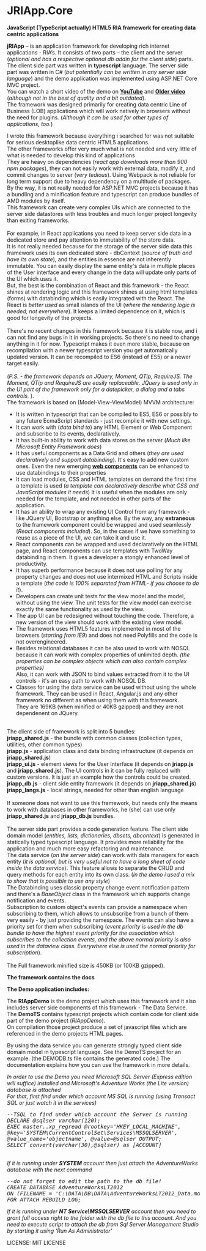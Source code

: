# JRIApp.Core
<b>JavaScript (TypeScript actually) HTML5 RIA framework for creating data centric applications</b>
<br/>
<p>
<b>jRIApp</b> – is an application framework for developing rich internet applications - RIA’s. It consists of two parts – 
the client and the server (<i>optional and has a respective optional db addin for the client side</i>) parts. 
The client side part was written in <b>typescript</b> language. The server side part was  written in C# (<i>but potentially can be written in any server side language</i>) 
and the demo application was implemented using ASP.NET Core MVC project.
<br/>
You can watch a short video of the demo on <a href="https://youtu.be/dQyOOw2dK4w" target="_blank"><b>YouTube</b></a> and <a href="https://www.youtube.com/watch?v=m2lxFWhJghA" target="_blank"><b>Older video</b></a> (<em>although not in the best of quality and a bit outdated</em>). 
<br/>
The framework was designed primarily for creating data centric Line of Business (LOB) applications 
which will work natively in browsers without the need for plugins. (<i>Although it can be used for other types of applications, too.</i>)
</p>
<p>
I wrote this framework because everything i searched for was not suitable for serious desktoplike data centric HTML5 applications.</br>
The other frameworks offer very much what is not needed and very little of what is needed to develop this kind of applications<br/>
They are heavy on dependencies (<i>react app downloads more than 900 npm packages</i>), they can not easily
work with external data, modify it, and commit changes to server (<i>very tedious</i>). Using Webpack is not reliable for long term support
due to heavy dependency on a multitude of packages. 
<br/>
By the way, it is not really needed for ASP.NET MVC projects because it has a bundling and a minification feature and typescript can produce bundles of AMD modules by itself. 
<br/>
This framework can create very complex UIs which are connected to the server side datastores with less troubles and much longer project longevity than exiting frameworks.
<br/>
<br/>
For example, in React applications you need to keep server side data in a dedicated store and pay attention to immutability of the store data.<br/>
It is not really needed because for the storage of the server side data this framework uses its own dedicated store - dbContext (<i>source of truth and have its own state</i>), and the entities in essence are not inherently immutable. 
You can easily display the same entity's data in multiple places of the User interface and every change in the data will update only parts of the UI which uses it.<br/>
But, the best is the combination of React and this framework - the React shines at rendering logic and this framework shines at using html templates (forms) with databinding which is easily integrated with the React. The React is <em>better used</em> as small islands of the UI (<i>where the rendering logic is needed, not everywhere</i>). It keeps a limited dependence on it, which is good for longevity of the projects.<br/>
<br/>
There's no recent changes in this framework because it is stable now, and i can not find any bugs in it in working projects. So there's no need to change anything in it for now. Typescript makes it even more stable,
because on recompilation with a newer typescript version you get automatically updated version. It can be recompiled to ES6 (instead of ES5) or a newer target easily.
<br/><br/>
(<i>P.S. - the framework depends on JQuery, Moment, QTip, RequireJS. The Moment, QTip and RequireJS are easily replaceable. 
JQuery is used only in the UI part of the framework only for a datepicker, a dialog and a tabs controls.
</i>
).
</br>
The framework is based on (Model-View-ViewModel) MVVM architecture:<br/>
<ul>
<li>It is written in typescript that can be compiled to ES5, ES6 or possibly to any future EcmaScript standards - just recompile it with new settings.</li>
<li>It can work with (<i>data bind to</i>) any HTML Element or Web Component and subscribe to its events, declaratively.</li>
<li>It has built-in ability to work with data stores on the server (<i>Much like Microsoft Entity Framework does</i>)</li>
<li>It has useful components as a Data Grid and others (<i>they are used declaratively and support databinding</i>). It's easy to add new custom ones. Even the new emerging <a href="https://www.webcomponents.org/" target="_blank"><b>web components</b></a> can be enhanced to use databindings to their properties</li>
<li>It can load modules, CSS and HTML templates on demand the first time a template is used (<i>a template can declaratively describe what CSS and JavaScript modules it needs</i>)
It is useful when the modules are only needed for the template, and not needed in other parts of the application.
</li>
<li>It has an ability to wrap any existing UI Control from any framework - like JQuery UI, Bootstrap or anything else. By the way, any <b>extraneous</b> to the framework component could be wrapped and used seamlessly (<i>React components included</i>). So, in the cases if we have something to reuse as a piece of the UI, we can take it and use it.</li>
<li>React components can be wrapped and used declaratively on the HTML page, and React components can use templates with TwoWay databinding in them. It gives a developer a stongly enhanced level of productivity.</li>
<li>It has superb performance because it does not use polling for any property changes and does not use intermixed HTML and Scripts inside a template (<i>the code is 100% separated from HTML- if you choose to do it</i>).</li>
<li>Developers can create unit tests for the view model and the model, without using the view. The unit tests for the view model can exercise exactly the same functionality as used by the view.</li>
<li>The app UI can be redesigned without touching the code. Therefore, a new version of the view should work with the existing view model.</li>
<li>The framework uses HTML5 features implemented in most of the browsers (<i>starting from IE9</i>) and does not need Polyfills 
and the code is not overengineered.</li>
<li>Besides relational databases it can be also used to work with NOSQL because it can work with complex properties of unlimited depth. 
<i>(the properties can be complex objects which can also contain complex properties)</i><br/>
Also, it can work with JSON to bind values extracted from it to the UI controls - it's an easy path to work with NOSQL DB. 
</li>
<li>Classes for using the data service can be used without using the whole framework. They can be used in React, Angular.js and
any other framework no different as when using them with this framework.<br/> 
They are 169KB (when minified or 40KB gzipped) and they are not dependenent on JQuery.
</li>
</ul>
<br/>
The client side of framework is split into 5 bundles:<br/>
<b>jriapp_shared.js</b> - the bundle with common classes (collection types, utilities, other common types)<br/>
<b>jriapp.js</b> - application class and data binding infrastructure (it depends on <b>jriapp_shared.js</b>)<br/>
<b>jriapp_ui.js</b> - element views for the User Interface (it depends on  <b>jriapp.js</b> and <b>jriapp_shared.js</b>). The UI controls in it can be fully replaced with
custom versions. It is just an example how the controls could be created.<br/>
<b>jriapp_db.js</b> - client side entity framework (it depends on  <b>jriapp_shared.js</b>)<br/>
<b>jriapp_langs.js</b> - local strings, needed for other than english language<br/><br/>
If someone does not want to use this framework, but needs only the means to work with 
databases in other frameworks, he (she) can use only <b>jriapp_shared.js</b> and <b>jriapp_db.js</b> bundles.
<br/><br/>
 The server side part provides a code generation feature. The client side domain model (<i>entities, lists, dictionaries, dbsets, dbcontext</i>) is generated in statically typed typescript language.
 It provides more reliability for the application and much more easy refactoring and maintenance.
<br/>
 The data service (<i>on the server side</i>) can work with data managers for each entity (<i>it is optional, but is very useful not to have a long sheet of code inside the data service</i>). 
 This feature allows to separate the CRUD and query methods for each entity into its own class. (<i>in the demo i used a mix to show that is possible to use any style</i>)
<br/>
 The Databinding uses classic property change event notification pattern and there's a <i>BaseObject</i> class in the framework which supports change notification and events.
<br/>
 Subscription to custom object's events can provide a namespace when subscribing to them, which allows to unsubscribe from a bunch of them very easily - by just providing the namespace.
 The events can also have a priority set for them when subscribing (<i>event priority is used in the db bundle to have the highest event priority for the association which subscribes
 to the collection events, and the above normal priority is also used in the dataview class. Everywhere else is used the normal priority for subscription</i>).
<br/>
<br/>
 The Full framework minified size is 450KB (or 100KB gzipped).
</p>
<p>
 <b>The framework contains the docs</b>
<p/> 
<b>The Demo application includes:</b>
<p>
The <b>RIAppDemo</b> is the demo project which uses this framework and it also includes server side components of this framework - The Data Service.<br/> 
The <b>DemoTS</b> contains typescript projects which contain code for client side part of the demo project (<i>RIAppDemo</i>).<br/>
On compilation those project produce a set of javascript files which are referenced in the demo projects HTML pages.
</p>
<p>
By using the data service you can generate strongly typed client side domain model in typescript language.
See the DemoTS project for an example. (the DEMODB.ts file contains the generated code.)
The documentation explains how you can use the framework in more details.
</p>
<p>
<i>
In order to use the Demo you need Microsoft SQL Server (Express edition will suffice) installed and Microsoft's Adventure Works (the Lite version) database is attached<br/>
For that, first find under which account MS SQL is running (using Transact SQL or just watch it in the services)<br/>
<pre>
--TSQL to find under which account the Server is running
DECLARE @sqlser varchar(120);
EXEC master..xp_regread @rootkey='HKEY_LOCAL_MACHINE', 
@key='SYSTEM\CurrentControlSet\Services\MSSQLSERVER', 
@value_name='objectname', @value=@sqlser OUTPUT;
SELECT convert(varchar(30),@sqlser) as [ACCOUNT]
</pre>
<br/>
If it is running under <b>SYSTEM</b> account then just attach the AdventureWorks database with the next command<br/>
<pre>
--do not forget to edit the path to the db file!
CREATE DATABASE AdventureWorksLT2012   
ON (FILENAME = 'C:\DATA\DB\DATA\AdventureWorksLT2012_Data.mdf') 
FOR ATTACH_REBUILD_LOG;
</pre>
If it is running under <b>NT Service\MSSQLSERVER</b> account then you need to grant full access right to the folder with the db file to this account.
And you need to execute script to attach the db from Sql Server Management Studio by starting it using 'Run As Administrator'
</i>
</p>
<p>
LICENSE: MIT LICENSE
</p>
